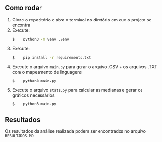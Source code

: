 ## Como rodar

1. Clone o repositório e abra o terminal no diretório em que o projeto se encontra
2. Execute:
    ```bash
    $    python3 -m venv .venv
    ```
3. Execute:
    ```bash
    $    pip install -r requirements.txt
    ```
4. Execute o arquivo `main.py` para gerar o arquivo .CSV + os arquivos .TXT com o mapeamento de linguagens
    ```bash
    $    python3 main.py
    ```
5. Execute o arquivo `stats.py` para calcular as medianas e gerar os gráficos necessários
    ```bash
    $    python3 main.py
    ```

## Resultados

Os resultados da análise realizada podem ser encontrados no arquivo `RESULTADOS.MD`